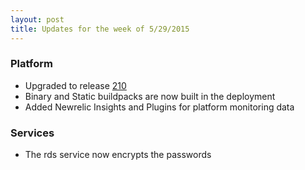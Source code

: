 ```yaml
---
layout: post
title: Updates for the week of 5/29/2015
---
```


### Platform

- Upgraded to release [210](https://github.com/cloudfoundry/cf-release/releases/tag/v210)
- Binary and Static buildpacks are now built in the deployment
- Added Newrelic Insights and Plugins for platform monitoring data

### Services

- The rds service now encrypts the passwords
